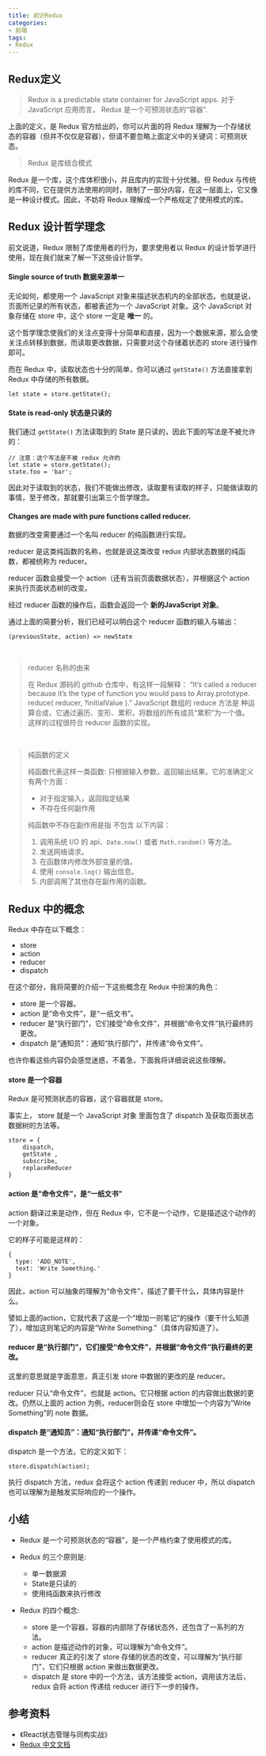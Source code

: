 ```yaml
---
title: 初识Redux
categories:
- 前端
tags:
- Redux
---
```


## Redux定义

> Redux is a predictable state container for JavaScript apps. 
> 对于 JavaScript 应用而言， Redux 是一个可预测状态的“容器”.

上面的定义，是 Redux 官方给出的，你可以片面的将 Redux 理解为一个存储状态的容器（但并不仅仅是容器），但请不要忽略上面定义中的关键词：可预测状态。

> Redux 是库结合模式

Redux 是一个库，这个库体积很小，并且库内的实现十分优雅。但 Redux 与传统的库不同，它在提供方法使用的同时，限制了一部分内容，在这一层面上，它又像是一种设计模式。因此，不妨将 Redux 理解成一个严格规定了使用模式的库。

<!-- more -->

## Redux 设计哲学理念

前文说道，Redux 限制了库使用者的行为，要求使用者以 Redux 的设计哲学进行使用，现在我们就来了解一下这些设计哲学。

#### Single source of truth 数据来源单一

无论如何，都使用一个 JavaScript 对象来描述状态机内的全部状态。也就是说，页面所记录的所有状态，都被表述为一个 JavaScript 对象。这个 JavaScript 对象存储在 store 中，这个 store 一定是 **唯一** 的。

这个哲学理念使我们的关注点变得十分简单和直接，因为一个数据来源，那么会使关注点转移到数据，而读取更改数据，只需要对这个存储着状态的 store 进行操作即可。

而在 Redux 中，读取状态也十分的简单，你可以通过 `getState()` 方法直接拿到 Redux 中存储的所有数据。

```
let state = store.getState();
```

#### State is read-only 状态是只读的

我们通过 `getState()` 方法读取到的 State 是只读的，因此下面的写法是不被允许的：

```
// 注意：这个写法是不被 redux 允许的
let state = store.getState();
state.foo = 'bar';
```

因此对于读取到的状态，我们不能做出修改，读取要有读取的样子，只能做读取的事情，至于修改，那就要引出第三个哲学理念。

#### Changes are made with pure functions called reducer. 

数据的改变需要通过一个名叫 reducer 的纯函数进行实现。

reducer 是这类纯函数的名称，也就是说这类改变 redux 内部状态数据的纯函数，都被统称为 reducer。

reducer 函数会接受一个 action（还有当前页面数据状态），并根据这个 action 来执行页面状态树的改变。

经过 reducer 函数的操作后，函数会返回一个 **新的JavaScript 对象**。

通过上面的简要分析，我们已经可以明白这个 reducer 函数的输入与输出：

```
(previousState, action) => newState
```

<br/>

> reducer 名称的由来
>
> 在 Redux 源码的 github 仓库中，有这样一段解释：
> “It’s called a reducer because it’s the type of function you would pass to Array.prototype.
reduce( reducer, ?initialValue ).” 
> JavaScript 数组的 reduce 方法是 种运算合成，它通过遍历、变形、累积，将数组的所有成员“累积”为一个值。
> 这样的过程很符合 reducer 函数的实现。

<br/>

> 纯函数的定义
> 
> 纯函数代表这样一类函数: 只根据输入参数，返回输出结果。它的准确定义有两个方面：
> + 对于指定输入，返回指定结果
> + 不存在任何副作用
> 
> 纯函数中不存在副作用是指 不包含 以下内容：
> 1. 调用系统 I/O 的 api、`Date.now()` 或者 `Math.random()` 等方法。
> 2. 发送网络请求。
> 3. 在函数体内修改外部变量的值。
> 4. 使用 `console.log()` 输出信息。
> 5. 内部调用了其他存在副作用的函数。

## Redux 中的概念

Redux 中存在以下概念：

+ store
+ action
+ reducer
+ dispatch

在这个部分，我将简要的介绍一下这些概念在 Redux 中扮演的角色：

+ store 是一个容器。
+ action 是“命令文件”，是“一纸文书”。
+ reducer 是“执行部门”，它们接受“命令文件”，并根据“命令文件”执行最终的更改。
+ dispatch 是“通知员”：通知“执行部门”，并传递“命令文件”。

也许你看这些内容仍会感觉迷惑，不着急，下面我将详细说说这些理解。

#### store 是一个容器

Redux 是可预测状态的容器，这个容器就是 store。

事实上， store 就是一个 JavaScript 对象 里面包含了 dispatch 及获取页面状态数据树的方法等。

```
store = {
    dispatch,
    getState ,
    subscribe,
    replaceReducer 
}
```

#### action 是“命令文件”，是“一纸文书”

action 翻译过来是动作，但在 Redux 中，它不是一个动作，它是描述这个动作的一个对象。

它的样子可能是这样的：

```
{
  type: 'ADD_NOTE',
  text: 'Write Something.'
}
```

因此，action 可以抽象的理解为“命令文件”，描述了要干什么，具体内容是什么。

譬如上面的action，它就代表了这是一个“增加一则笔记”的操作（要干什么知道了），增加这则笔记的内容是“Write Something.”（具体内容知道了）。

#### reducer 是“执行部门”，它们接受“命令文件”，并根据“命令文件”执行最终的更改。

这里的意思就是字面意思，真正引发 store 中数据的更改的是 reducer。

reducer 只认“命令文件”，也就是 action。它只根据 action 的内容做出数据的更改。仍然以上面的 action 为例，reducer则会在 store 中增加一个内容为“Write Something”的 note 数据。

#### dispatch 是“通知员”：通知“执行部门”，并传递“命令文件”。

dispatch 是一个方法，它的定义如下：

```
store.dispatch(action);
```

执行 dispatch 方法，redux 会将这个 action 传递到 reducer 中，所以 dispatch 也可以理解为是触发实际响应的一个操作。


## 小结

+ Redux 是一个可预测状态的“容器”，是一个严格约束了使用模式的库。

+ Redux 的三个原则是:
    + 单一数据源
    + State是只读的
    + 使用纯函数来执行修改

+ Redux 的四个概念:
    + store 是一个容器，容器的内部除了存储状态外，还包含了一系列的方法。
    + action 是描述动作的对象，可以理解为“命令文件”。
    + reducer 真正的引发了 store 存储的状态的改变，可以理解为“执行部门”，它们只根据 action 来做出数据更改。
    + dispatch 是 store 中的一个方法，该方法接受 action，调用该方法后，redux 会将 action 传递给 reducer 进行下一步的操作。

## 参考资料

+ 《React状态管理与同构实战》
+ [Redux 中文文档](https://www.redux.org.cn/)